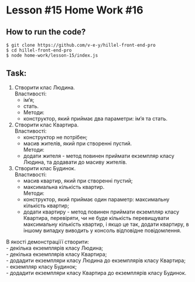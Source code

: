 # Lesson #15 Home Work #16

## How to run the code?
```shell
$ git clone https://github.com/v-e-y/hillel-front-end-pro
$ cd hillel-front-end-pro
$ node home-work/lesson-15/index.js
```

## Task:

1. Створити клас Людина.  
Властивості:  
    - імʼя;  
    - стать.  
    - Методи:  
    - конструктор, який приймає два параметри: імʼя та стать.  
2. Створити клас Квартира.  
Властивості:
    - конструктор не потрібен;
    - масив жителів, який при створенні пустий.    
Методи:
    - додати жителя - метод повинен приймати екземпляр класу Людина, та додавати до масиву жителів.
3. Створити клас Будинок.  
Властивості:
    - масив квартир, який при створенні пустий;
    - максимальна кількість квартир.  
Методи:
    - конструктор, який приймає один параметр: максимальну кількість квартир;
    - додати квартиру - метод повинен приймати екземпляр класу Квартира, перевіряти, чи не буде кількість перевищувати максимальну кількість квартир, і якщо це так, додати квартиру, в іншому випадку виводить у консоль відповідне повідомлення.


В якості демонстраціїї створити:  
    - декілька екземплярів класу Людина;  
    - декілька екземплярів класу Квартира;  
    - додадити екземпляри класу Людина до екземплярів класу Квартира;  
    - екземпляр класу Будинок;  
    - додадити екземпляри класу Квартира до екземплярів класу Будинок.  